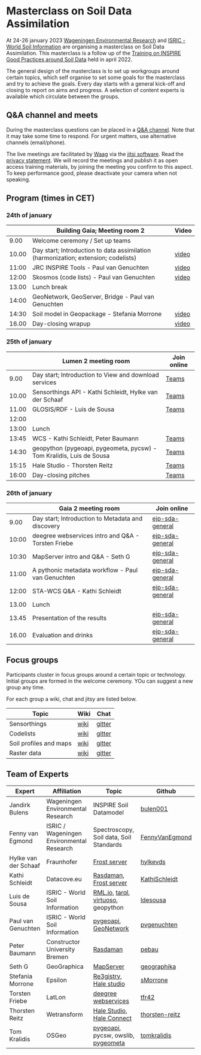 # Masterclass on Soil Data Assimilation

At 24-26 january 2023 [Wageningen Environmental Research](https://www.wur.nl/en/research-results/research-institutes/environmental-research.htm) and
[ISRIC - World Soil Information](https://www.isric.org) are organising a masterclass on Soil Data Assimilation. This masterclass is a follow up of 
the [Training on INSPIRE Good Practices around Soil Data](./edition-2022.md) held in april 2022.

The general design of the masterclass is to set up workgroups around certain topics, which self organise to set some goals for the masterclass and try to achieve the goals.
Every day starts with a general kick-off and closing to report on aims and progress. A selection of content experts is available which circulate between the groups.

## Q&A channel and meets

During the masterclass questions can be placed in a [Q&A channel](https://gitter.im/ejpsoil/soildata-assimilation-guidance). Note that it may take some time to respond. For urgent matters, use alternative channels (email/phone).

The live meetings are facilitated by [Waag](https://waag.org) via the [jitsi software](https://github.com/jitsi). Read the [privacy statement](https://waag-org.translate.goog/nl/article/privacy-statement-meetwaagorg-jitsi/?_x_tr_sl=en&_x_tr_tl=de&_x_tr_hl=en&_x_tr_pto=wapp). We will record the meetings and publish it as open access training materials, by joining the meeting you confirm to this aspect. To keep performance good, please deactivate your camera when not speaking.

## Program (times in CET)

### 24th of january

|  | Building Gaia; Meeting room 2 | Video | 
| --- | --- | --- |
| 9.00 | Welcome ceremony / Set up teams |  |
| 10.00 | Day start; Introduction to data assimilation (harmonization; extension; codelists) | [video](https://wur.yuja.com/V/Video?v=430847&node=1937918&a=83533229&autoplay=1) | 
| 11:00 | JRC INSPIRE Tools - Paul van Genuchten | [video](https://wur.yuja.com/V/Video?v=430878&node=1938063&a=187273784&autoplay=1) |
| 12:00 | Skosmos (code lists) - Paul van Genuchten | [video](https://wur.yuja.com/V/Video?v=430881&node=1938074&a=143339043&autoplay=1) | 
| 13.00 | Lunch break |  |
| 14:00 | GeoNetwork, GeoServer, Bridge - Paul van Genuchten |  | 
| 14:30 | Soil model in Geopackage - Stefania Morrone  | [video](https://wur.yuja.com/V/Video?v=430869&node=1938006&a=184498297&autoplay=1) | 
| 16.00 | Day-closing wrapup | [video](https://wur.yuja.com/V/Video?v=430850&node=1937930&a=156608566&autoplay=1) |
 
### 25th of january

| | Lumen 2 meeting room | Join online | 
| --- | --- | --- |
| 9.00 | Day start; Introduction to View and download services |[Teams](https://teams.microsoft.com/l/meetup-join/19:meeting_OTY4ZWQ4NGYtYmI1Mi00NjliLThkMTUtOGU1Zjg0OTI4ZWYw@thread.v2/0?context=%7B%22Tid%22:%2227d137e5-761f-4dc1-af88-d26430abb18f%22,%22Oid%22:%224af21b12-8edb-458f-8178-fc83b6e0aa47%22%7D) | 
| 10.00 | Sensorthings API - Kathi Schleidt, Hylke van der Schaaf | [Teams](https://teams.microsoft.com/l/meetup-join/19:meeting_OTY4ZWQ4NGYtYmI1Mi00NjliLThkMTUtOGU1Zjg0OTI4ZWYw@thread.v2/0?context=%7B%22Tid%22:%2227d137e5-761f-4dc1-af88-d26430abb18f%22,%22Oid%22:%224af21b12-8edb-458f-8178-fc83b6e0aa47%22%7D) | 
| 11.00 | GLOSIS/RDF - Luis de Sousa | [Teams](https://teams.microsoft.com/l/meetup-join/19:meeting_OTY4ZWQ4NGYtYmI1Mi00NjliLThkMTUtOGU1Zjg0OTI4ZWYw@thread.v2/0?context=%7B%22Tid%22:%2227d137e5-761f-4dc1-af88-d26430abb18f%22,%22Oid%22:%224af21b12-8edb-458f-8178-fc83b6e0aa47%22%7D) | 
| 12:00 | | |
| 13:00 | Lunch | |
| 13:45 | WCS - Kathi Schleidt, Peter Baumann | [Teams](https://teams.microsoft.com/l/meetup-join/19:meeting_OTY4ZWQ4NGYtYmI1Mi00NjliLThkMTUtOGU1Zjg0OTI4ZWYw@thread.v2/0?context=%7B%22Tid%22:%2227d137e5-761f-4dc1-af88-d26430abb18f%22,%22Oid%22:%224af21b12-8edb-458f-8178-fc83b6e0aa47%22%7D) |
| 14:30 | geopython (pygeoapi, pygeometa, pycsw) - Tom Kralidis, Luis de Sousa |  [Teams](https://teams.microsoft.com/l/meetup-join/19:meeting_OTY4ZWQ4NGYtYmI1Mi00NjliLThkMTUtOGU1Zjg0OTI4ZWYw@thread.v2/0?context=%7B%22Tid%22:%2227d137e5-761f-4dc1-af88-d26430abb18f%22,%22Oid%22:%224af21b12-8edb-458f-8178-fc83b6e0aa47%22%7D) | 
| 15:15 | Hale Studio - Thorsten Reitz | [Teams](https://teams.microsoft.com/l/meetup-join/19:meeting_OTY4ZWQ4NGYtYmI1Mi00NjliLThkMTUtOGU1Zjg0OTI4ZWYw@thread.v2/0?context=%7B%22Tid%22:%2227d137e5-761f-4dc1-af88-d26430abb18f%22,%22Oid%22:%224af21b12-8edb-458f-8178-fc83b6e0aa47%22%7D) |
| 16:00 | Day-closing pitches | [Teams](https://teams.microsoft.com/l/meetup-join/19:meeting_OTY4ZWQ4NGYtYmI1Mi00NjliLThkMTUtOGU1Zjg0OTI4ZWYw@thread.v2/0?context=%7B%22Tid%22:%2227d137e5-761f-4dc1-af88-d26430abb18f%22,%22Oid%22:%224af21b12-8edb-458f-8178-fc83b6e0aa47%22%7D) | 

### 26th of january
         
| | Gaia 2 meeting room | Join online | 
| --- | --- | ---|
| 9.00 | Day start; Introduction to Metadata and discovery | [ejp-sda-general](https://meet.waag.org/ejp-sda-general) | 
| 10:00 | deegree webservices intro and Q&A - Torsten Friebe | [ejp-sda-general](https://meet.waag.org/ejp-sda-general) | 
| 10:30 | MapServer intro and Q&A - Seth G | [ejp-sda-general](https://meet.waag.org/ejp-sda-general) | 
| 11:00 | A pythonic metadata workflow - Paul van Genuchten | [ejp-sda-general](https://meet.waag.org/ejp-sda-general)  |
| 12:00 | STA-WCS Q&A - Kathi Schleidt | [ejp-sda-general](https://meet.waag.org/ejp-sda-general) | 
| 13.00 | Lunch | |
| 13.45 | Presentation of the results | [ejp-sda-general](https://meet.waag.org/ejp-sda-general) | 
| 16.00 | Evaluation and drinks | [ejp-sda-general](https://meet.waag.org/ejp-sda-general) | 


## Focus groups

Participants cluster in focus groups around a certain topic or technology. Initial groups are formed in the welcome ceremony. YOu can suggest a new group any time.

For each group a wiki, chat and jitsy are listed below.

| Topic | Wiki | Chat |  
| --- | --- | --- | 
| Sensorthings | [wiki](https://docs.google.com/document/d/10Rpu7v1uBkv7gBb2UdxPeOkbxLWS5gJc4Q8kMhr2tKA/edit?usp=sharing) | [gitter](https://gitter.im/ejpsoil/sensorthings) |  
| Codelists | [wiki](https://docs.google.com/document/d/1HKiA3FXkyHqy9AZxrI7hcm6KSnP-_HZaLst5stujX1o/edit?usp=sharing) | [gitter](https://gitter.im/ejpsoil/code-lists) |
| Soil profiles and maps | [wiki](https://docs.google.com/document/d/1o2L1EUMihuQEYVOkOhwi5ADUfTKdnwFhqdeTsXIJW7I/edit?usp=sharing) | [gitter](https://gitter.im/ejpsoil/soil-profiles) |
| Raster data | [wiki](https://docs.google.com/document/d/1CktRieKSCVcUxw3WYZQLV7EHk32EkmNBJNxGMT80thg/edit?usp=sharing) | [gitter](https://gitter.im/ejpsoil/raster-data) |


## Team of Experts

| Expert | Affiliation | Topic | Github |
| ---|  --- | --- | --- |
| Jandirk Bulens | Wageningen Environmental Research | INSPIRE Soil Datamodel | [bulen001](https://github.com/bulen001) |
| Fenny van Egmond | ISRIC / Wageningen Environmental Research | Spectroscopy, Soil data, Soil Standards | [FennyVanEgmond](https://github.com/FennyVanEgmond) | 
| Hylke van der Schaaf | Fraunhofer | [Frost server](../cookbook/frost-server.md) | [hylkevds](https://github.com/hylkevds) | 
| Kathi Schleidt | Datacove.eu | [Rasdaman](../cookbook/rasdaman.md), [Frost server](../cookbook/frost-server.md) | [KathiSchleidt](https://github.com/KathiSchleidt)
| Luis de Sousa | ISRIC - World Soil Information | [RML.io](../cookbook/rml.md), [tarql](../cookbook/tarql.md), [virtuoso](../cookbook/virtuoso.md), geopython | [ldesousa](https://github.com/ldesousa) |
| Paul van Genuchten | ISRIC - World Soil Information | [pygeoapi](../cookbook/pygeoapi.md), [GeoNetwork](../cookbook/geonetwork.md) |  [pvgenuchten](https://github.com/pvgenuchten) |
| Peter Baumann | Constructor University Bremen | [Rasdaman](../cookbook/rasdaman.md) | [pebau](https://github.com/pebau) |
| Seth G | GeoGraphica | [MapServer](../cookbook/mapserver.md) | [geographika](https://github.com/geographika) |
| Stefania Morrone | Epsilon | [Re3gistry](../cookbook/re3gistry.md), [Hale studio](../cookbook/hale-studio.md) | [sMorrone](https://github.com/sMorrone) |
| Torsten Friebe | LatLon | [deegree webservices](../cookbook/deegree.md) | [tfr42](https://github.com/tfr42) |
| Thorsten Reitz | Wetransform | [Hale Studio](../cookbook/hale-studio.md), [Hale Connect](../cookbook/hale-connect.md) | [thorsten-reitz](https://github.com/thorsten-reitz) |
| Tom Kralidis | OSGeo | [pygeoapi](../cookbook/pygeoapi.md), pycsw, owslib, [pygeometa](../cookbook/pygeometa.md) | [tomkralidis](https://github.com/tomkralidis) |


